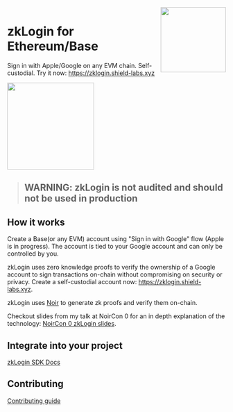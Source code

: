 <img align="right" width="150" height="150" top="100" src="https://i.ibb.co/HDBZMDXm/380141980-1494344f-f013-4872-bed6-ac7f116f35e3.jpg">

# zkLogin for Ethereum/Base

Sign in with Apple/Google on any EVM chain. Self-custodial. Try it now: <https://zklogin.shield-labs.xyz>

<a href="https://zklogin.shield-labs.xyz">
<img src="https://i.ibb.co/W4xPX59J/380145100-6c3a34c9-7f11-4275-9c55-8714ac55ffa3.png" width="200"></a>

> ## WARNING: zkLogin is not audited and should not be used in production

## How it works

Create a Base(or any EVM) account using "Sign in with Google" flow (Apple is in progress). The account is tied to your Google account and can only be controlled by you.

zkLogin uses zero knowledge proofs to verify the ownership of a Google account to sign transactions on-chain without compromising on security or privacy. Create a self-custodial account now: <https://zklogin.shield-labs.xyz>.

zkLogin uses [Noir](https://noir-lang.org/) to generate zk proofs and verify them on-chain.

Checkout slides from my talk at NoirCon 0 for an in depth explanation of the technology: [NoirCon 0 zkLogin slides](https://www.canva.com/design/DAGVuaqexRM/Tq8sEd2AE60vh3PZwbsWjw/view?utm_content=DAGVuaqexRM&utm_campaign=designshare&utm_medium=link&utm_source=editor).

## Integrate into your project

[zkLogin SDK Docs](./packages/sdk/README.md)

## Contributing

[Contributing guide](./CONTRIBUTING.md)
